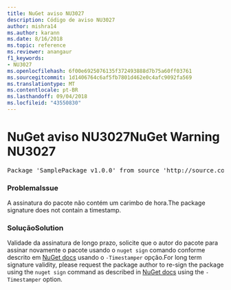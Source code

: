 ```yaml
---
title: NuGet aviso NU3027
description: Código de aviso NU3027
author: mishra14
ms.author: karann
ms.date: 8/16/2018
ms.topic: reference
ms.reviewer: anangaur
f1_keywords:
- NU3027
ms.openlocfilehash: 6f00e6925076135f372493888d7b75a60ff03761
ms.sourcegitcommit: 1d1406764c6af5fb7801d462e0c4afc9092fa569
ms.translationtype: MT
ms.contentlocale: pt-BR
ms.lasthandoff: 09/04/2018
ms.locfileid: "43550830"
---
```

# <a name="nuget-warning-nu3027"></a><span data-ttu-id="ad3f3-103">NuGet aviso NU3027</span><span class="sxs-lookup"><span data-stu-id="ad3f3-103">NuGet Warning NU3027</span></span>

<pre>Package 'SamplePackage v1.0.0' from source 'http://source.com/index.json': The signature should be timestamped to enable long-term signature validity after the certificate has expired.</pre>

### <a name="issue"></a><span data-ttu-id="ad3f3-104">Problema</span><span class="sxs-lookup"><span data-stu-id="ad3f3-104">Issue</span></span>

<span data-ttu-id="ad3f3-105">A assinatura do pacote não contém um carimbo de hora.</span><span class="sxs-lookup"><span data-stu-id="ad3f3-105">The package signature does not contain a timestamp.</span></span>


### <a name="solution"></a><span data-ttu-id="ad3f3-106">Solução</span><span class="sxs-lookup"><span data-stu-id="ad3f3-106">Solution</span></span>

<span data-ttu-id="ad3f3-107">Validade da assinatura de longo prazo, solicite que o autor do pacote para assinar novamente o pacote usando o `nuget sign` comando conforme descrito em [NuGet docs](https://docs.microsoft.com/en-us/nuget/create-packages/sign-a-package) usando o `-Timestamper` opção.</span><span class="sxs-lookup"><span data-stu-id="ad3f3-107">For long term signature validity, please request the package author to re-sign the package using the `nuget sign` command as described in [NuGet docs](https://docs.microsoft.com/en-us/nuget/create-packages/sign-a-package) using the `-Timestamper` option.</span></span>


